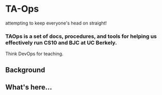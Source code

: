 TA-Ops
======

attempting to keep everyone's head on straight! 

### TAOps is a set of docs, procedures, and tools for helping us effectively run CS10 and BJC at UC Berkely.

Think DevOps for teaching. 

## Background


## What's here...
